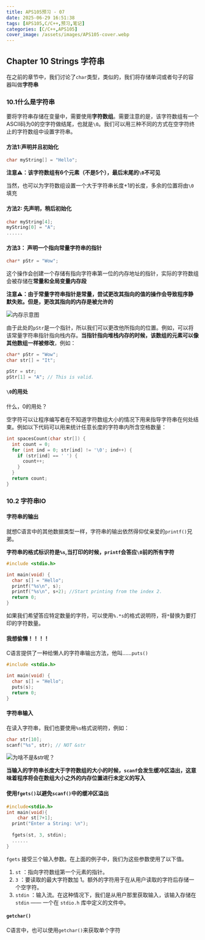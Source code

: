 ```yaml
---
title: APS105预习 - 07
date: 2025-06-29 16:51:38
tags: [APS105,C/C++,预习,笔记]
categories: [C/C++,APS105]
cover_image: /assets/images/APS105-cover.webp
---
```


## Chapter 10 Strings 字符串

在之前的章节中，我们讨论了`char`类型，类似的，我们将存储单词或者句子的容器叫做**字符串**

### 10.1什么是字符串

要将字符串存储在变量中，需要使用**字符数组**。需要注意的是，该字符数组有一个ASCII码为0的空字符做结尾，也就是`\0`。我们可以用三种不同的方式在空字符终止的字符数组中设置字符串。

#### 方法1:声明并且初始化

``````c
char myString[] = "Hello";
``````

**注意⚠️：该字符数组有6个元素（不是5个），最后末尾的`\0`不可见**

当然，也可以为字符数组设置一个大于字符串长度+1的长度，多余的位置将由`\0`填充

#### 方法2: 先声明，稍后初始化

```c
char myString[4];
myString[0] = "A";
......
```

#### 方法3： 声明一个指向常量字符串的指针

```c
char* pStr = "Wow";
```

这个操作会创建一个存储有指向字符串第一位的内存地址的指针，实际的字符数组会被存储在**常量和全局变量内存段**

**注意⚠️：由于常量字符串指针是常量，尝试更改其指向的值的操作会导致程序静默失败。但是，更改其指向的内存是被允许的**

![内存示意图](pointer-string.png)

由于此处的`pStr`是一个指针，所以我们可以更改他所指向的位置。例如，可以将该常量字符串指针指向栈内存。**当指针指向堆栈内存的时候，该数组的元素可以像其他数组一样被修改**，例如：

```c
char* pStr = "Wow";
char str[] = "It";

pStr = str;
pStr[1] = "A"; // This is valid.
```

#### `\0`的用处

什么，0的用处？

空字符可以让程序编写者在不知道字符数组大小的情况下用来指导字符串在何处结束。例如以下代码可以用来统计任意长度的字符串内所含空格数量：

```c
int spacesCount(char str[]) {
  int count = 0;
  for (int ind = 0; str[ind] != '\0'; ind++) {
    if (str[ind] == ' ') {
      count++;
    }
  }
  return count;
}
```

### 10.2 字符串IO

#### 字符串的输出

就想C语言中的其他数据类型一样，字符串的输出依然得仰仗亲爱的`printf()`兄弟。

**字符串的格式标识符是`%s`,当打印的时候，`printf`会答应`\0`前的所有字符**

```c
#include <stdio.h>

int main(void) {
  char s[] = "Hello";
  printf("%s\n", s);
  printf("%s\n", s+2); //Start printing from the index 2.
  return 0;
}
```

如果我们希望答应特定数量的字符，可以使用`%.*s`的格式说明符，将`*`替换为要打印的字符数量。

#### 我想偷懒！！！！

C语言提供了一种给懒人的字符串输出方法，他叫……`puts()`

```C
#include <stdio.h>

int main(void) {
  char s[] = "Hello";
  puts(s);
  return 0;
}
```

#### 字符串输入

在读入字符串，我们也要使用`%s`格式说明符，例如：

```c
char str[10];
scanf("%s", str); // NOT &str
```

![为啥不是&str呢？](why-not-pointer.png)

**当输入的字符串长度大于字符数组的大小的时候，`scanf`会发生缓冲区溢出，这意味着程序将会在数组大小之外的内存位置进行未定义的写入**

#### 使用`fgets()`以避免`scanf()`中的缓冲区溢出

```c
#include<stdio.h>
int main(void){
	char st[7+1];
  print("Enter a String: \n");
  
  fgets(st, 3, stdin);
  ......
}
```

`fgets` 接受三个输入参数。在上面的例子中，我们为这些参数使用了以下值。

1. `st` ：指向字符数组第一个元素的指针。
2. `3` ：要读取的最大字符数加 1。额外的字符用于在从用户读取的字符后存储一个空字符。
3. `stdin` ：输入流。在这种情况下，我们是从用户那里获取输入，该输入存储在 `stdin` —— 一个在 `stdio.h` 库中定义的文件中。

#### `getchar()`

C语言中，也可以使用`getchar()`来获取单个字符

